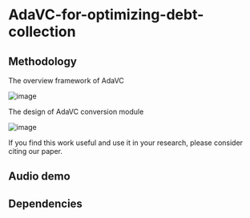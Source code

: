 # AdaVC-for-optimizing-debt-collection

## Methodology

The overview framework of AdaVC

![image](https://github.com/AdaVC-lab/AdaVC2021/blob/main/AdaVC-Overview.png)

The design of AdaVC conversion module

![image](https://github.com/AdaVC-lab/AdaVC2021/blob/main/conversion_module_flowchart.png)

If you find this work useful and use it in your research, please consider citing our paper.

## Audio demo

## Dependencies
